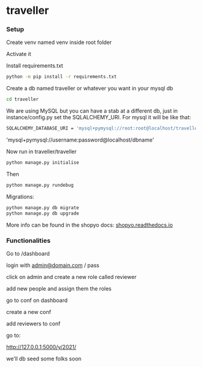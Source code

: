 
# traveller


### Setup


Create venv named venv inside root folder

Activate it


Install requirements.txt

```bash
python -m pip install -r requirements.txt
```

Create a db named traveller or whatever you want in your mysql db

```bash
cd traveller
```

We are using MySQL but you can have a stab at a different db, 
just in instance/config.py set the SQLALCHEMY_URI. For mysql it
will be like that:


```bash
SQLALCHEMY_DATABASE_URI = 'mysql+pymysql://root:root@localhost/traveller'
```

'mysql+pymysql://username:password@localhost/dbname'


Now run in traveller/traveller

```bash
python manage.py initialise
```

Then

```bash
python manage.py rundebug
```

Migrations:

```bash
python manage.py db migrate
python manage.py db upgrade
```

More info can be found in the shopyo docs: [shopyo.readthedocs.io](https://shopyo.readthedocs.io/en/latest/)

### Functionalities


Go to /dashboard

login with admin@domain.com / pass


click on admin and create a new role called reviewer

add new people and assign them the roles

go to conf on dashboard

create a new conf

add reviewers to conf

go to:

http://127.0.0.1:5000/y/2021/

we'll db seed some folks soon